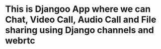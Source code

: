 # This is Djangoo App where we can Chat, Video Call, Audio Call and File sharing using Django channels and webrtc
